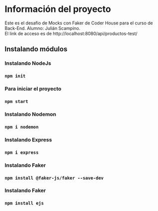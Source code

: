 # Información del proyecto

Este es el desafio de Mocks con Faker de Coder House para el curso de Back-End. Alumno: Julián Scampino.  
El link de acceso es de http://localhost:8080/api/productos-test/

## Instalando módulos

### Instalando NodeJs

###  `npm init`

### Para iniciar el proyecto

###  `npm start`

### Instalando Nodemon

### `npm i nodemon`

### Instalando Express

### `npm i express`

### Instalando Faker

### `npm install @faker-js/faker --save-dev`

### Instalando Faker

### `npm install ejs`




